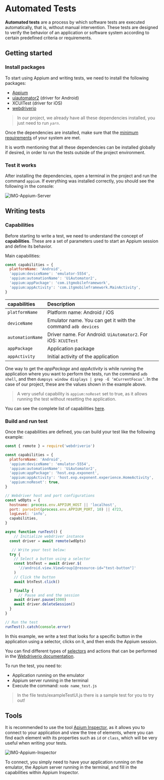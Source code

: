 # Automated Tests

__Automated tests__ are a process by which software tests are executed automatically, that is, without manual intervention. These tests are designed to verify the behavior of an application or software system according to certain predefined criteria or requirements.

## Getting started

### Install packages

To start using Appium and writing tests, we need to install the following packages:

- [Appium](https://appium.io/docs/en/latest/)
- [uiautomator2](https://github.com/appium/appium-uiautomator2-driver) (driver for Android)
- XCUITest (driver for iOS)
- [webdriverio](https://webdriver.io/es/)

> In our project, we already have all these dependencies installed, you just need to run _`yarn`_.

Once the dependencies are installed, make sure that the [minimum requirements](https://appium.io/docs/en/2.0/intro/requirements/)  of your system are met.

It is worth mentioning that all these dependencies can be installed globally if desired, in order to run the tests outside of the project environment.


### Test it works

After installing the dependencies, open a terminal in the project and run the command `appium`. If everything was installed correctly, you should see the following in the console:

![IMG-Appium-Server](https://i.imgur.com/yCOSxKW.png)

## Writing tests

### Capabilities

Before starting to write a test, we need to understand the concept of __capabilities__. These are a set of parameters used to start an Appium session and define its behavior.

Main capabilities:

```js
const capabilities = {
  platformName: 'Android',
  'appium:deviceName': 'emulator-5554',
  'appium:automationName': 'UiAutomator2',
  'appium:appPackage': 'com.itgmobileframework',
  'appium:appActivity': 'com.itgmobileframework.MainActivity',
}
```

| capabilities | Description     |
| :-------- | :------- |
| `platformName` | Platform name: Android / iOS |
| `deviceName` | Emulator name. You can get it with the command `adb devices` |
| `automationName` | Driver name. For Android: `UiAutomator2`. For iOS: `XCUITest` |
| `appPackage` | Application package |
| `appActivity` | Initial activity of the application |

One way to get the _appPackage_ and _appActivity_ is while running the application where you want to perform the tests, run the command `adb shell`, and then `dumpsys window displays | grep -E ‘mCurrentFocus’`. In the case of our project, these are the values shown in the example above.

> A very useful capability is `appium:noReset` set to true, as it allows running the test without resetting the application.

You can see the complete list of capabilities [here](https://appium.io/docs/en/latest/guides/caps/).

### Build and run test

Once the capabilities are defined, you can build your test like the following example:

```js
const { remote } = require('webdriverio')

const capabilities = {
  platformName: 'Android',
  'appium:deviceName': 'emulator-5554',
  'appium:automationName': 'UiAutomator2',
  'appium:appPackage': 'host.exp.exponent',
  'appium:appActivity': 'host.exp.exponent.experience.HomeActivity',
  'appium:noReset': true,
}

// Webdriver host and port configurations
const wdOpts = {
  hostname: process.env.APPIUM_HOST || 'localhost',
  port: parseInt(process.env.APPIUM_PORT, 10) || 4723,
  logLevel: 'info',
  capabilities,
}

async function runTest() {
    // Initialize webdriver instance
  const driver = await remote(wdOpts)

   // Write your test below:
  try {
    // Select a button using a selector
    const btnTest = await driver.$(
      '//android.view.ViewGroup[@resource-id="test-button"]'
    )
    // Click the button
    await btnTest.click()

  } finally {
      // Pause and end the session
    await driver.pause(1000)
    await driver.deleteSession()
  }
}

// Run the test
runTest().catch(console.error)
```

In this example, we write a test that looks for a specific button in the application using a selector, clicks on it, and then ends the Appium session.

You can find different types of [selectors](https://webdriver.io/es/docs/selectors/) and actions that can be performed in the [Webdriverio documentation](https://webdriver.io/es/).

To run the test, you need to:
- Application running on the emulator
- Appium server running in the terminal
- Execute the command: `node name_test.js`

> In the file tests/exampleTestUI.js there is a sample test for you to try out!

## Tools

It is recommended to use the tool [Apium Inspector](https://github.com/appium/appium-inspector), as it allows you to connect to your application and view the tree of elements, where you can find each element with its properties such as `id` or `class`, which will be very useful when writing your tests.

![IMG-Appium-Inspector](https://i.imgur.com/tQeVYlG.png)

To connect, you simply need to have your application running on the emulator, the Appium server running in the terminal, and fill in the capabilities within Appium Inspector.